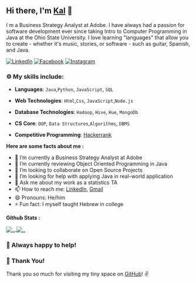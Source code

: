 ## Hi there, I'm **[Kal](https://www.linkedin.com/in/kalheyn/)** :wave:
I m a Business Strategy Analyst at Adobe.
I have always had a passion for software development ever since taking Intro to Computer Programming in Java at the Ohio State University. I love learning "languages" that allow you to create - whether it's music, stories, or software - such as guitar, Spanish, and Java. 

 [![LinkedIn](https://img.shields.io/static/v1.svg?label=LinkedIn&message=@Kalheyn&logo=linkedin&style=flat&color=blue)](https://www.linkedin.com/in/kalheyn/)
 [![Facebook](https://img.shields.io/static/v1.svg?label=facebook&message=@Kalheyn&logo=facebook&style=flat&color=blue)](https://www.facebook.com/kal.heyn/)
 [![Instagram](https://img.shields.io/static/v1.svg?label=Instagram&message=@Kalmanheyn&logo=Instagram&style=flat&color=blue)](https://www.instagram.com/kalmanheyn/)


### :gear: My skills include:

- **Languages**: `Java`,`Python`, `JavaScript`, `SQL`

- **Web Technologies**: `Html`,`Css`, `JavaScript`,`Node.js`

- **Database Technologies**: `Hadoop`, `Hive`, `Hue`, `MongoDb`

- **CS Core**: `OOP`, `Data Structures`,`Algorithms`, `DBMS`

- **Competitive Programming**: [Hackerrank](https://www.hackerrank.com/kalheyn)

**Here are some facts about me :**

- 🔭 I’m currently a Business Strategy Analyst at Adobe
- 🌱 I’m currently reviewing Object Oriented Programming in Java
- 👯 I’m looking to collaborate on Open Source Projects
- 🤔 I’m looking for help with applying Java in real-world application
- 💬 Ask me about my work as a statistics TA
- 📫 How to reach me: [LinkedIn](https://www.linkedin.com/in/kalheyn/), [Gmail](kalheyn@gmail.com)
- 😄 Pronouns: He/him
- ⚡ Fun fact: I myself taught Hebrew in college

**Github Stats :**

<a href="https://github.com/kalheyn/">
  <img align="center" src="https://github-readme-stats.vercel.app/api?username=kalheyn" alt=".." />
</a>

<a href="https://github.com/kalheyn/">
  <img align="center" src="https://github-readme-stats.vercel.app/api/top-langs/?username=kalheyn&layout=compact" alt=".."  />
</a>

### :handshake: Always happy to help!


### :hugs: Thank You!
Thank you so much for visiting my tiny space on [GitHub](https://github.com/kalheyn)! :v: 
